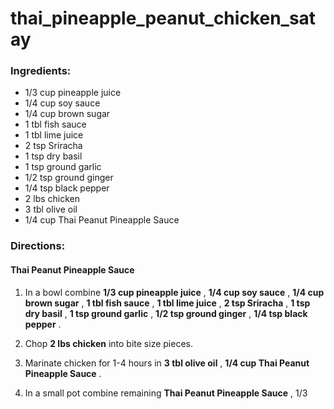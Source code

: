 # thai_pineapple_peanut_chicken_satay 

### Ingredients: 
* 1/3 cup pineapple juice
* 1/4 cup soy sauce
* 1/4 cup brown sugar
* 1 tbl fish sauce
* 1 tbl lime juice
* 2 tsp Sriracha
* 1 tsp dry basil
* 1 tsp ground garlic
* 1/2 tsp ground ginger
* 1/4 tsp black pepper
* 2 lbs chicken
* 3 tbl olive oil
* 1/4 cup Thai Peanut Pineapple Sauce

### Directions: 

#### Thai Peanut Pineapple Sauce
1. In a bowl combine **1/3 cup pineapple juice** , **1/4 cup soy sauce** , **1/4 cup brown sugar** , **1 tbl fish sauce** , **1 tbl lime juice** , **2 tsp Sriracha** , **1 tsp dry basil** , **1 tsp ground garlic** , **1/2 tsp ground ginger** , **1/4 tsp black pepper** . 


2. Chop **2 lbs chicken** into bite size pieces. 
3. Marinate chicken for 1-4 hours in **3 tbl olive oil** , **1/4 cup Thai Peanut Pineapple Sauce** . 
4. In a small pot combine remaining **Thai Peanut Pineapple Sauce** , 1/3 
